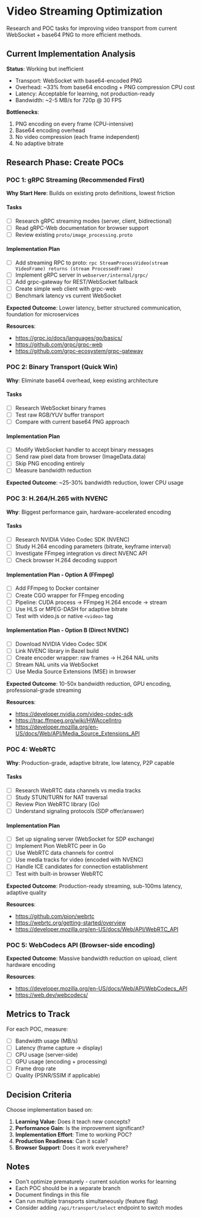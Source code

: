 # Video Streaming Optimization

Research and POC tasks for improving video transport from current WebSocket + base64 PNG to more efficient methods.

## Current Implementation Analysis

**Status**: Working but inefficient
- Transport: WebSocket with base64-encoded PNG
- Overhead: ~33% from base64 encoding + PNG compression CPU cost
- Latency: Acceptable for learning, not production-ready
- Bandwidth: ~2-5 MB/s for 720p @ 30 FPS

**Bottlenecks**:
1. PNG encoding on every frame (CPU-intensive)
2. Base64 encoding overhead
3. No video compression (each frame independent)
4. No adaptive bitrate

## Research Phase: Create POCs

### POC 1: gRPC Streaming (Recommended First)

**Why Start Here**: Builds on existing proto definitions, lowest friction

#### Tasks
- [ ] Research gRPC streaming modes (server, client, bidirectional)
- [ ] Read gRPC-Web documentation for browser support
- [ ] Review existing `proto/image_processing.proto`

#### Implementation Plan
- [ ] Add streaming RPC to proto: `rpc StreamProcessVideo(stream VideoFrame) returns (stream ProcessedFrame)`
- [ ] Implement gRPC server in `webserver/internal/grpc/`
- [ ] Add grpc-gateway for REST/WebSocket fallback
- [ ] Create simple web client with grpc-web
- [ ] Benchmark latency vs current WebSocket

**Expected Outcome**: Lower latency, better structured communication, foundation for microservices

**Resources**:
- https://grpc.io/docs/languages/go/basics/
- https://github.com/grpc/grpc-web
- https://github.com/grpc-ecosystem/grpc-gateway

### POC 2: Binary Transport (Quick Win)

**Why**: Eliminate base64 overhead, keep existing architecture

#### Tasks
- [ ] Research WebSocket binary frames
- [ ] Test raw RGB/YUV buffer transport
- [ ] Compare with current base64 PNG approach

#### Implementation Plan
- [ ] Modify WebSocket handler to accept binary messages
- [ ] Send raw pixel data from browser (ImageData.data)
- [ ] Skip PNG encoding entirely
- [ ] Measure bandwidth reduction

**Expected Outcome**: ~25-30% bandwidth reduction, lower CPU usage

### POC 3: H.264/H.265 with NVENC

**Why**: Biggest performance gain, hardware-accelerated encoding

#### Tasks
- [ ] Research NVIDIA Video Codec SDK (NVENC)
- [ ] Study H.264 encoding parameters (bitrate, keyframe interval)
- [ ] Investigate FFmpeg integration vs direct NVENC API
- [ ] Check browser H.264 decoding support

#### Implementation Plan - Option A (FFmpeg)
- [ ] Add FFmpeg to Docker container
- [ ] Create CGO wrapper for FFmpeg encoding
- [ ] Pipeline: CUDA process → FFmpeg H.264 encode → stream
- [ ] Use HLS or MPEG-DASH for adaptive bitrate
- [ ] Test with video.js or native `<video>` tag

#### Implementation Plan - Option B (Direct NVENC)
- [ ] Download NVIDIA Video Codec SDK
- [ ] Link NVENC library in Bazel build
- [ ] Create encoder wrapper: raw frames → H.264 NAL units
- [ ] Stream NAL units via WebSocket
- [ ] Use Media Source Extensions (MSE) in browser

**Expected Outcome**: 10-50x bandwidth reduction, GPU encoding, professional-grade streaming

**Resources**:
- https://developer.nvidia.com/video-codec-sdk
- https://trac.ffmpeg.org/wiki/HWAccelIntro
- https://developer.mozilla.org/en-US/docs/Web/API/Media_Source_Extensions_API

### POC 4: WebRTC

**Why**: Production-grade, adaptive bitrate, low latency, P2P capable

#### Tasks
- [ ] Research WebRTC data channels vs media tracks
- [ ] Study STUN/TURN for NAT traversal
- [ ] Review Pion WebRTC library (Go)
- [ ] Understand signaling protocols (SDP offer/answer)

#### Implementation Plan
- [ ] Set up signaling server (WebSocket for SDP exchange)
- [ ] Implement Pion WebRTC peer in Go
- [ ] Use WebRTC data channels for control
- [ ] Use media tracks for video (encoded with NVENC)
- [ ] Handle ICE candidates for connection establishment
- [ ] Test with built-in browser WebRTC

**Expected Outcome**: Production-ready streaming, sub-100ms latency, adaptive quality

**Resources**:
- https://github.com/pion/webrtc
- https://webrtc.org/getting-started/overview
- https://developer.mozilla.org/en-US/docs/Web/API/WebRTC_API

### POC 5: WebCodecs API (Browser-side encoding)


**Expected Outcome**: Massive bandwidth reduction on upload, client hardware encoding

**Resources**:
- https://developer.mozilla.org/en-US/docs/Web/API/WebCodecs_API
- https://web.dev/webcodecs/


## Metrics to Track

For each POC, measure:
- [ ] Bandwidth usage (MB/s)
- [ ] Latency (frame capture → display)
- [ ] CPU usage (server-side)
- [ ] GPU usage (encoding + processing)
- [ ] Frame drop rate
- [ ] Quality (PSNR/SSIM if applicable)

## Decision Criteria

Choose implementation based on:
1. **Learning Value**: Does it teach new concepts?
2. **Performance Gain**: Is the improvement significant?
3. **Implementation Effort**: Time to working POC?
4. **Production Readiness**: Can it scale?
5. **Browser Support**: Does it work everywhere?

## Notes

- Don't optimize prematurely - current solution works for learning
- Each POC should be in a separate branch
- Document findings in this file
- Can run multiple transports simultaneously (feature flag)
- Consider adding `/api/transport/select` endpoint to switch modes

